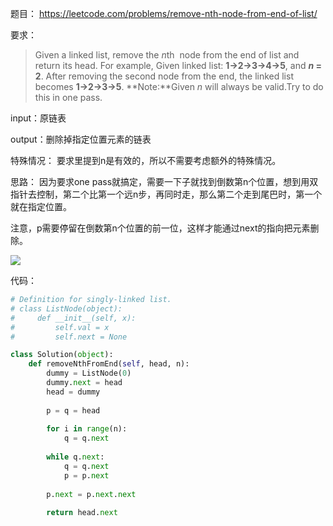 题目：
https://leetcode.com/problems/remove-nth-node-from-end-of-list/

要求：
>Given a linked list, remove the *n*th
 node from the end of list and return its head.
For example,
Given linked list: **1->2->3->4->5**, and ***n* = 2**. After removing the second node from the end, the linked list becomes **1->2->3->5**.
**Note:**Given *n* will always be valid.Try to do this in one pass.

input：原链表

output：删除掉指定位置元素的链表

特殊情况：
要求里提到n是有效的，所以不需要考虑额外的特殊情况。

思路：
因为要求one pass就搞定，需要一下子就找到倒数第n个位置，想到用双指针去控制，第二个比第一个远n步，再同时走，那么第二个走到尾巴时，第一个就在指定位置。

注意，p需要停留在倒数第n个位置的前一位，这样才能通过next的指向把元素删除。


![](http://upload-images.jianshu.io/upload_images/1667471-61f4f654f8f37c24.png?imageMogr2/auto-orient/strip%7CimageView2/2/w/1240)


代码：
``` python
# Definition for singly-linked list.
# class ListNode(object):
#     def __init__(self, x):
#         self.val = x
#         self.next = None

class Solution(object):
	def removeNthFromEnd(self, head, n):
		dummy = ListNode(0)
		dummy.next = head
		head = dummy
		
		p = q = head
		
		for i in range(n):
			q = q.next
		
		while q.next:
			q = q.next
			p = p.next
		
		p.next = p.next.next
		
		return head.next
```
